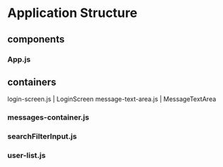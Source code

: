 # Application Structure

## components
### App.js

## containers
login-screen.js | LoginScreen
message-text-area.js | MessageTextArea
### messages-container.js
### searchFilterInput.js
### user-list.js
